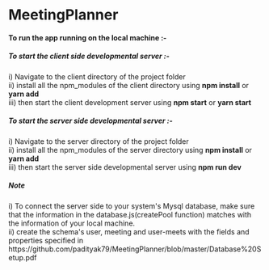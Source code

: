 # MeetingPlanner
<h4>To run the app running on the local machine :-</h4>
<h5>To start the client side developmental server :- </h5>
  i)   Navigate to the client directory of the project folder<br/>
  ii)  install all the npm_modules of the client directory using <b>npm install</b> or <b>yarn add</b><br/>
  iii) then start the client development server using <b>npm start</b> or <b>yarn start</b><br/>  

<h5>To start the server side developmental server :- </h5>
  i)   Navigate to the server directory of the project folder<br/>
  ii)  install all the npm_modules of the server directory using <b>npm install</b> or <b>yarn add</b><br/>
  iii) then start the server side developmental server using <b>npm run dev</b><br/>

<h5>Note</h5>
i)  To connect the server side to your system's Mysql database, make sure that the information in the database.js(createPool function) matches with the information of your local machine.</br>
ii) create the schema's user, meeting and user-meets with the fields and properties specified in https://github.com/padityak79/MeetingPlanner/blob/master/Database%20Setup.pdf 
